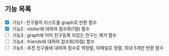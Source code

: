 ## 기능 목록
- [X] 기능1 : 친구들의 리스트를 graph로 반환 함수
- [X] 기능2 : visitor에 대하여 점수화(1점) 함수
- [ ] 기능3 : graph에 이미 친구등록 되있는 친구는 제거 함수
- [ ] 기능4 : friends에 대하여 점수화(10점) 함수
- [ ] 기능5 : 추천 친구들에 대하여 점수로 역정렬, 이메일로 정렬, 최대 5개만 반환 함수